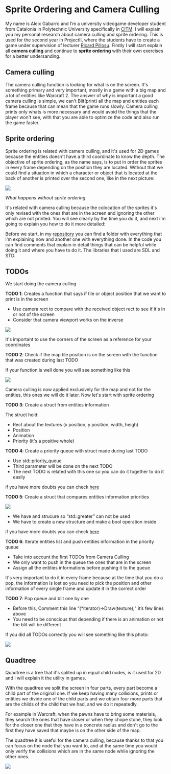 # Sprite Ordering and Camera Culling

My name is Aleix Gabarro and I’m a university videogame developer student from Catalonia in Polytechnic University specifically in [CITM](https://www.citm.upc.edu/). I will explain you my personal research about camera culling and sprite ordering. This is used for the second year in ProjectII, where the students have to create a game under supervision of lecturer [Ricard Pillosu]( https://es.linkedin.com/in/ricardpillosu).
Firstly I will start explain all **camera culling** and continue to **sprite ordering** with their own exercises for a better undersanding.

## Camera culling

The camera culling function is looking for what is on the screen. It's something primary and very important, mostly in a game with a big map and a lot of entities like Warcraft 2. The answer of why is important a good camera culling is simple, we can't Blit(print) all the map and entities each frame because that can mean that the game runs slowly. Camera culling prints only whats is more necessary and would avoid the things that the player won't see, with that you are able to optimize the code and also run the game faster.

## Sprite ordering

Sprite ordering is related with camera culling, and it's used for 2D games because the entities doesn't have a third coordinate to know the depth. The objective of sprite ordering, as the name says, is to put in order the sprites in every frame depending on the position they are located. Without that we could find a situation in which a character or object that is located at the back of another is printed over the second one, like in the next picture:

![](Photos/SpriteOrder_image.png)

_What happens without sprite ordering_


It's related with camera culling because the colocation of the sprites it's only revised with the ones that are in the screen and ignoring the other which are not printed. You will see clearly by the time you do it, and next i'm going to explain you how to do it more detailed:

Before we start, in my [repository](https://github.com/aleixgab/SpriteOrdering-CameraCulling) you can find a folder with everything that i'm explaining now and another one with everything done. In the code you can find comments that explain in detail things that can be helpful while doing it and where you have to do it. The libraries that i used are SDL and STD.

## TODOs

We start doing the camera culling 

**TODO 1**: Creates a function that says if tile or object position that we want to print is in the screen

- Use camera rect to compare with the received object rect to see if it's in or not of the screen
- Consider that camera viewport works on the inverse

![](Photos/CameraCulling.png)

It's important to use the corners of the screen as a reference for your coordinates

**TODO 2**: Check if the map tile position is on the screen with the function that was created during last TODO

If your function is well done you will see something like this


![](Photos/CameraCulling_done.png)


Camera culling is now applied exclusively for the map and not for the entities, this ones we will do it later.
Now let's start with sprite ordering

**TODO 3**: Create a struct from entities information

The struct hold:
- Rect about the textures (x position, y position, width, heigh)
- Position
- Animation
- Priority (it's a positive whole)

**TODO 4**: Create a priority queue with struct made during last TODO

- Use std::priority_queue
- Third parameter will be done on the next TODO
- The next TODO is related with this one so you can do it together to do it easily

if you have more doubts you can check [here](http://en.cppreference.com/w/cpp/container/priority_queue)

**TODO 5**: Create a struct that compares entities information priorities

![](Photos/priority%20queue.png)
          

- We have and strucure so “std::greater” can not be used
- We have to create a new structure and make a bool operation inside

if you have more doubts you can check [here](http://en.cppreference.com/w/cpp/utility/functional/greater)

**TODO 6**: Iterate entities list and push entities information in the priority queue

- Take into account the first TODOs from Camera Culling 
- We only want to push in the queue the ones that are in the screen
- Assign all the entities informations before pushing it to the queue

It's very important to do it in every frame because at the time that you do a pop, the information is lost so you need to pick the position and other information of every single frame and update it in the correct order

**TODO 7**: Pop queue and blit one by one

- Before this, Comment this line “(*iterator)->Draw(texture);" it’s few lines above
- You need to be conscious that depending if there is an animation or not the blit will be different


If you did all TODOs correctly you will see something like this photo:

![](Photos/finished.png)

## Quadtree

Quadtree is a tree that it's splited up in equal child nodes, is it used for 2D and i will explain it the utility in games. 

With the quadtree we split the screen in four parts, every part become a child part of the original one. If we keep having many collisions, prints or entities we divide one of the child parts and we obtain four more parts that are the childs of the child that we had, and we do it repeatedly.


For example in Warcraft, when the pawns have to bring some materials, they search the ones that have closer or when they chope stone, they look for the closer one that they have in a concrete radius and don't go to the first they have saved that maybe is on the other side of the map.


The quadtree it is useful for the camera culling, because thanks to that you can focus on the node that you want to, and at the same time you would only verify the collisions which are in the same node while ignoring the other ones.

![](Photos/quadtree.png)

